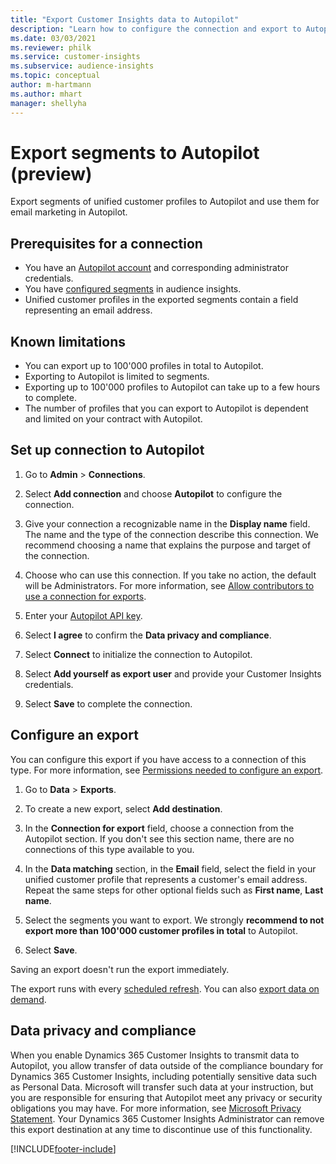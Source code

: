 ```yaml
---
title: "Export Customer Insights data to Autopilot"
description: "Learn how to configure the connection and export to Autopilot."
ms.date: 03/03/2021
ms.reviewer: philk
ms.service: customer-insights
ms.subservice: audience-insights
ms.topic: conceptual
author: m-hartmann
ms.author: mhart
manager: shellyha
---
```


# Export segments to Autopilot (preview)

Export segments of unified customer profiles to Autopilot and use them for email marketing in Autopilot. 

## Prerequisites for a connection

-	You have an [Autopilot account](https://www.autopilothq.com/) and corresponding administrator credentials.
-	You have [configured segments](segments.md) in audience insights.
-	Unified customer profiles in the exported segments contain a field representing an email address.

## Known limitations

- You can export up to 100'000 profiles in total to Autopilot.
- Exporting to Autopilot is limited to segments.
- Exporting up to 100'000 profiles to Autopilot can take up to a few hours to complete. 
- The number of profiles that you can export to Autopilot is dependent and limited on your contract with Autopilot.

## Set up connection to Autopilot

1. Go to **Admin** > **Connections**.

1. Select **Add connection** and choose **Autopilot** to configure the connection.

1. Give your connection a recognizable name in the **Display name** field. The name and the type of the connection describe this connection. We recommend choosing a name that explains the purpose and target of the connection.

1. Choose who can use this connection. If you take no action, the default will be Administrators. For more information, see [Allow contributors to use a connection for exports](connection.md#allow-contributors-to-use-a-connection-for-exports).

3. Enter your [Autopilot API key](https://autopilot.docs.apiary.io/#).

1. Select **I agree** to confirm the **Data privacy and compliance**.

1. Select **Connect** to initialize the connection to Autopilot.

1. Select **Add yourself as export user** and provide your Customer Insights credentials.

1. Select **Save** to complete the connection.

## Configure an export

You can configure this export if you have access to a connection of this type. For more information, see [Permissions needed to configure an export](export-destinations.md#set-up-a-new-export).

1. Go to **Data** > **Exports**.

1. To create a new export, select **Add destination**.

1. In the **Connection for export** field, choose a connection from the Autopilot section. If you don't see this section name, there are no connections of this type available to you.

3. In the **Data matching** section, in the **Email** field, select the field in your unified customer profile that represents a customer's email address. Repeat the same steps for other optional fields such as **First name**, **Last name**.

1. Select the segments you want to export. We strongly **recommend to not export more than 100'000 customer profiles in total** to Autopilot. 

1. Select **Save**.

Saving an export doesn't run the export immediately.

The export runs with every [scheduled refresh](system.md#schedule-tab). 
You can also [export data on demand](export-destinations.md#run-export-on-demand). 

## Data privacy and compliance

When you enable Dynamics 365 Customer Insights to transmit data to Autopilot, you allow transfer of data outside of the compliance boundary for Dynamics 365 Customer Insights, including potentially sensitive data such as Personal Data. Microsoft will transfer such data at your instruction, but you are responsible for ensuring that Autopilot meet any privacy or security obligations you may have. For more information, see [Microsoft Privacy Statement](https://go.microsoft.com/fwlink/?linkid=396732).
Your Dynamics 365 Customer Insights Administrator can remove this export destination at any time to discontinue use of this functionality.


[!INCLUDE[footer-include](../includes/footer-banner.md)]
